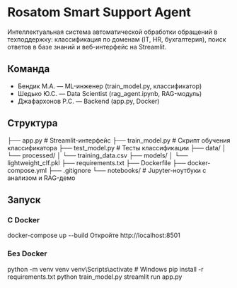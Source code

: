 # Rosatom Smart Support Agent

Интеллектуальная система автоматической обработки обращений в техподдержку: классификация по доменам (IT, HR, бухгалтерия), поиск ответов в базе знаний и веб-интерфейс на Streamlit.
## Команда
- Бендик М.А. — ML-инженер (train_model.py, классификатор)
- Шедько Ю.С. — Data Scientist (rag_agent.ipynb, RAG-модуль)
- Джафархонов Р.С. — Backend (app.py, Docker)
## Структура
├── app.py # Streamlit-интерфейс
├── train_model.py # Скрипт обучения классификатора
├── test_model.py # Тесты классификации
├── data/
│ └── processed/
│ └── training_data.csv
├── models/
│ └── lightweight_clf.pkl
├── requirements.txt
├── Dockerfile
├── docker-compose.yml
├── .gitignore
└── notebooks/ # Jupyter-ноутбуки с анализом и RAG-демо
## Запуск

### С Docker
docker-compose up --build
Откройте http://localhost:8501

### Без Docker
python -m venv venv
venv\Scripts\activate # Windows
pip install -r requirements.txt
python train_model.py
streamlit run app.py
